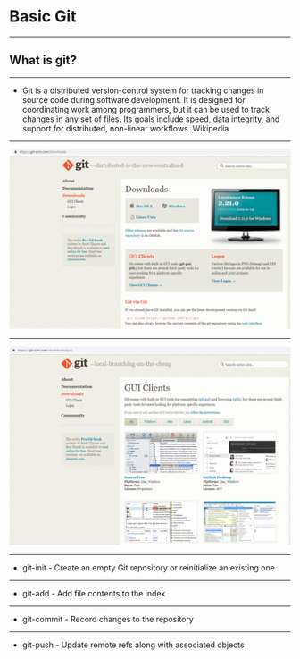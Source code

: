 # Basic  Git

---

## What is git? 

---

- Git is a distributed version-control system for tracking changes in source code during software development. It is designed for coordinating work among programmers, but it can be used to track changes in any set of files. Its goals include speed, data integrity, and support for distributed, non-linear workflows. Wikipedia

---

![](img/gitDownload.PNG)

---

![](img/gui_git.PNG)

---

- git-init - Create an empty Git repository or reinitialize an existing one

---

- git-add - Add file contents to the index

---

- git-commit - Record changes to the repository

---

- git-push - Update remote refs along with associated objects


